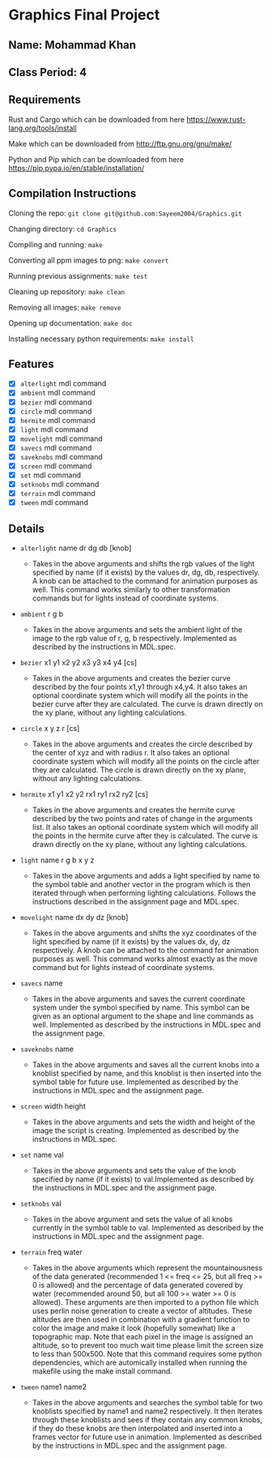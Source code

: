 # Graphics Final Project

## Name: Mohammad Khan

## Class Period: 4

## Requirements

Rust and Cargo which can be downloaded from here <https://www.rust-lang.org/tools/install>

Make which can be downloaded from <http://ftp.gnu.org/gnu/make/>

Python and Pip which can be downloaded from here <https://pip.pypa.io/en/stable/installation/>

## Compilation Instructions

Cloning the repo: `git clone git@github.com:Sayeem2004/Graphics.git`

Changing directory: `cd Graphics`

Compiling and running: `make`

Converting all ppm images to png: `make convert`

Running previous assignments: `make test`

Cleaning up repository: `make clean`

Removing all images: `make remove`

Opening up documentation: `make doc`

Installing necessary python requirements: `make install`

## Features

- [x] `alterlight` mdl command
- [x] `ambient` mdl command
- [x] `bezier` mdl command
- [x] `circle` mdl command
- [x] `hermite` mdl command
- [x] `light` mdl command
- [x] `movelight` mdl command
- [x] `savecs` mdl command
- [x] `saveknobs` mdl command
- [x] `screen` mdl command
- [x] `set` mdl command
- [x] `setknobs` mdl command
- [x] `terrain` mdl command
- [x] `tween` mdl command

## Details

- `alterlight` name dr dg db [knob]
  - Takes in the above arguments and shifts the rgb values of the light specified by name (if it exists) by the values dr, dg, db, respectively. A knob can be attached to the command for animation purposes as well. This command works similarly to other transformation commands but for lights instead of coordinate systems.

- `ambient` r g b
  - Takes in the above arguments and sets the ambient light of the image to the rgb value of r, g, b respectively. Implemented as described by the instructions in MDL.spec.

- `bezier` x1 y1 x2 y2 x3 y3 x4 y4 [cs]
  - Takes in the above arguments and creates the bezier curve described by the four points x1,y1 through x4,y4. It also takes an optional coordinate system which will modify all the points in the bezier curve after they are calculated. The curve is drawn directly on the xy plane, without any lighting calculations.

- `circle` x y z r [cs]
  - Takes in the above arguments and creates the circle described by the center of xyz and with radius r. It also takes an optional coordinate system which will modify all the points on the circle after they are calculated. The circle is drawn directly on the xy plane, without any lighting calculations.

- `hermite` x1 y1 x2 y2 rx1 ry1 rx2 ry2 [cs]
  - Takes in the above arguments and creates the hermite curve described by the two points and rates of change in the arguments list. It also takes an optional coordinate system which will modify all the points in the hermite curve after they is calculated. The curve is drawn directly on the xy plane, without any lighting calculations.

- `light` name r g b x y z
  - Takes in the above arguments and adds a light specified by name to the symbol table and another vector in the program which is then iterated through when performing lighting calculations. Follows the instructions described in the assignment page and MDL.spec.

- `movelight` name dx dy dz [knob]
  - Takes in the above arguments and shifts the xyz coordinates of the light specified by name (if it exists) by the values dx, dy, dz respectively. A knob can be attached to the command for animation purposes as well. This command works almost exactly as the move command but for lights instead of coordinate systems.

- `savecs` name
  - Takes in the above arguments and saves the current coordinate system under the symbol specified by name. This symbol can be given as an optional argument to the shape and line commands as well. Implemented as described by the instructions in MDL.spec and the assignment page.

- `saveknobs` name
  - Takes in the above arguments and saves all the current knobs into a knoblist specified by name, and this knoblist is then inserted into the symbol table for future use. Implemented as described by the instructions in MDL.spec and the assignment page.

- `screen` width height
  - Takes in the above arguments and sets the width and height of the image the script is creating. Implemented as described by the instructions in MDL.spec.

- `set` name val
  - Takes in the above arguments and sets the value of the knob specified by name (if it exists) to val.Implemented as described by the instructions in MDL.spec and the assignment page.

- `setknobs` val
  - Takes in the above argument and sets the value of all knobs currently in the symbol table to val. Implemented as described by the instructions in MDL.spec and the assignment page.

- `terrain` freq water
  - Takes in the above arguments which represent the mountainousness of the data generated (recommended 1 <= freq <= 25, but all freq >= 0 is allowed) and the percentage of data generated covered by water (recommended around 50, but all 100 >= water >= 0 is allowed). These arguments are then imported to a python file which uses perlin noise generation to create a vector of altitudes. These altitudes are then used in combination with a gradient function to color the image and make it look (hopefully somewhat) like a topographic map. Note that each pixel in the image is assigned an altitude, so to prevent too much wait time please limit the screen size to less than 500x500. Note that this command requires some python dependencies, which are automically installed when running the makefile using the make install command.

- `tween` name1 name2
  - Takes in the above arguments and searches the symbol table for two knoblists specified by name1 and name2 respectively. It then iterates through these knoblists and sees if they contain any common knobs, if they do these knobs are then interpolated and inserted into a frames vector for future use in animation. Implemented as described by the instructions in MDL.spec and the assignment page.
